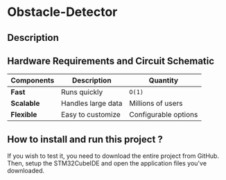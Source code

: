 # Obstacle-Detector

## Description

## Hardware Requirements and Circuit Schematic 

| Components        | Description       | Quantity        |
|----------------|-------------------|----------------|
| **Fast**       | Runs quickly      | `O(1)`        |
| **Scalable**   | Handles large data| Millions of users|
| **Flexible**   | Easy to customize | Configurable options |


## How to install and run this project ?
If you wish to test it, you need to download the entire project from GitHub. Then, setup the STM32CubeIDE and open the application files you've downloaded.
